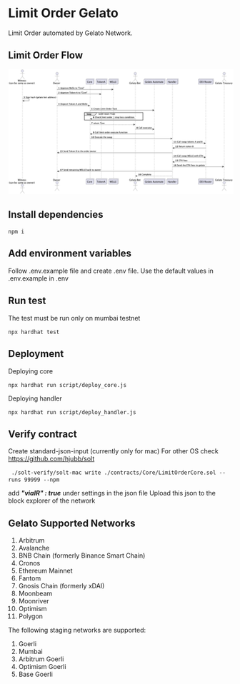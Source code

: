 # Limit Order Gelato

Limit Order automated by Gelato Network.


## Limit Order Flow

![Limit Order Flow](diag.png?raw=true "Limit Order Flow")



## Install dependencies
```shell
npm i
```

## Add environment variables

Follow .env.example file and create .env file. 
Use the default values in .env.example in .env


## Run test

The test must be run only on mumbai testnet

```angular2html
npx hardhat test
```


## Deployment

Deploying core

```angular2html
npx hardhat run script/deploy_core.js
```

Deploying handler

```angular2html
npx hardhat run script/deploy_handler.js
```


## Verify contract

Create standard-json-input (currently only for mac)
For other OS check https://github.com/hjubb/solt
```angular2html
 ./solt-verify/solt-mac write ./contracts/Core/LimitOrderCore.sol --runs 99999 --npm
```
add ***"viaIR" : true*** under settings in the json file
Upload this json to the block explorer of the network

## Gelato Supported Networks

1. Arbitrum
2. Avalanche
3. BNB Chain (formerly Binance Smart Chain)
4. Cronos
5. Ethereum Mainnet
6. Fantom
7. Gnosis Chain (formerly xDAI)
8. Moonbeam
9. Moonriver
10. Optimism
11. Polygon

The following staging networks are supported:
1. Goerli
2. Mumbai
3. Arbitrum Goerli
4. Optimism Goerli
5. Base Goerli
